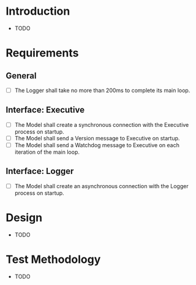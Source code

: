 # Introduction
* TODO

# Requirements

## General
- [ ] The Logger shall take no more than 200ms to complete its main loop.

## Interface: Executive
- [ ] The Model shall create a synchronous connection with the Executive process on startup.
- [ ] The Model shall send a Version message to Executive on startup.
- [ ] The Model shall send a Watchdog message to Executive on each iteration of the main loop.

## Interface: Logger
- [ ] The Model shall create an asynchronous connection with the Logger process on startup.

# Design
* TODO

# Test Methodology
* TODO
